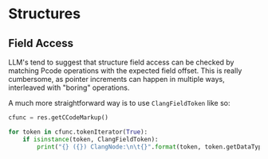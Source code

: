 Structures
==========

## Field Access

LLM's tend to suggest that structure field access can be checked by matching Pcode operations with the expected field offset. This is really cumbersome, as pointer increments can happen in multiple ways, interleaved with "boring" operations. 

A much more straightforward way is to use `ClangFieldToken` like so:

```python
cfunc = res.getCCodeMarkup()

for token in cfunc.tokenIterator(True):
    if isinstance(token, ClangFieldToken):
        print("{} ({}) ClangNode:\n\t{}".format(token, token.getDataType().getDisplayName(), token.Parent()))
```
